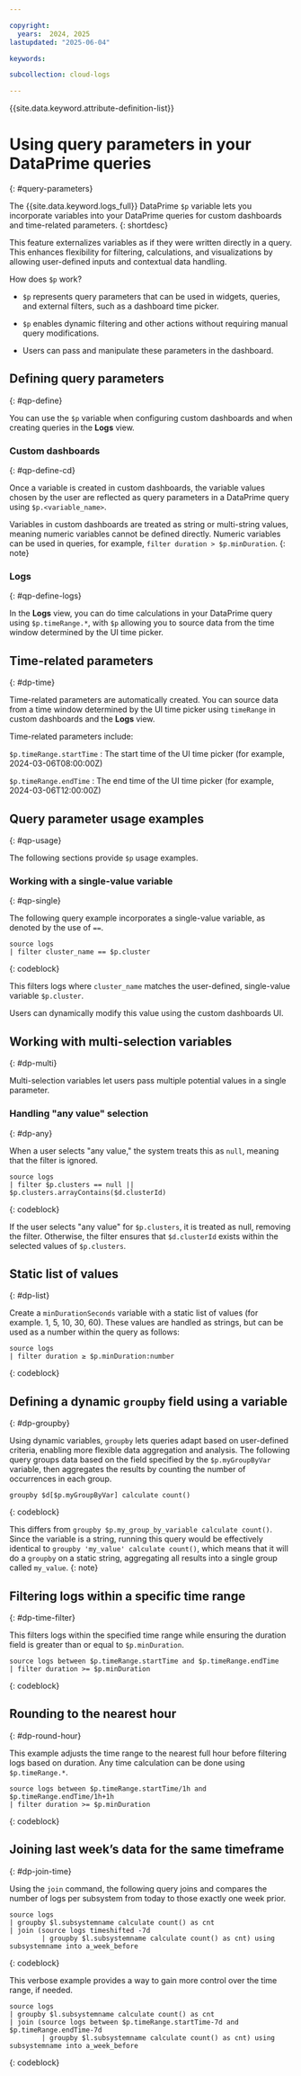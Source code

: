 ```yaml
---

copyright:
  years:  2024, 2025
lastupdated: "2025-06-04"

keywords:

subcollection: cloud-logs

---
```


{{site.data.keyword.attribute-definition-list}}

# Using query parameters in your DataPrime queries
{: #query-parameters}

The {{site.data.keyword.logs_full}} DataPrime `$p` variable lets you incorporate variables into your DataPrime queries for custom dashboards and time-related parameters.
{: shortdesc}

This feature externalizes variables as if they were written directly in a query. This enhances flexibility for filtering, calculations, and visualizations by allowing user-defined inputs and contextual data handling.

How does `$p` work?

* `$p` represents query parameters that can be used in widgets, queries, and external filters, such as a dashboard time picker.

* `$p` enables dynamic filtering and other actions without requiring manual query modifications.

* Users can pass and manipulate these parameters in the dashboard.

## Defining query parameters
{: #qp-define}

You can use the `$p` variable when configuring custom dashboards and when creating queries in the **Logs** view.

### Custom dashboards
{: #qp-define-cd}

Once a variable is created in custom dashboards, the variable values chosen by the user are reflected as query parameters in a DataPrime query using `$p.<variable_name>`.

Variables in custom dashboards are treated as string or multi-string values, meaning numeric variables cannot be defined directly. Numeric variables can be used in queries, for example, `filter duration > $p.minDuration`.
{: note}

### Logs
{: #qp-define-logs}

In the **Logs** view, you can do time calculations in your DataPrime query using `$p.timeRange.*`, with `$p` allowing you to source data from the time window determined by the UI time picker.

## Time-related parameters
{: #dp-time}

Time-related parameters are automatically created. You can source data from a time window determined by the UI time picker using `timeRange` in custom dashboards and the **Logs** view.

Time-related parameters include:

`$p.timeRange.startTime`
:   The start time of the UI time picker (for example, 2024-03-06T08:00:00Z)

`$p.timeRange.endTime`
:   The end time of the UI time picker (for example, 2024-03-06T12:00:00Z)

## Query parameter usage examples
{: #qp-usage}

The following sections provide `$p` usage examples.

### Working with a single-value variable
{: #qp-single}

The following query example incorporates a single-value variable, as denoted by the use of `==`.

```text
source logs
| filter cluster_name == $p.cluster
```
{: codeblock}

This filters logs where `cluster_name` matches the user-defined, single-value variable `$p.cluster`.

Users can dynamically modify this value using the custom dashboards UI.

## Working with multi-selection variables
{: #dp-multi}

Multi-selection variables let users pass multiple potential values in a single parameter.

### Handling "any value" selection
{: #dp-any}

When a user selects "any value," the system treats this as `null`, meaning that the filter is ignored.

```text
source logs
| filter $p.clusters == null || $p.clusters.arrayContains($d.clusterId)
```
{: codeblock}

If the user selects "any value" for `$p.clusters`, it is treated as null, removing the filter. Otherwise, the filter ensures that `$d.clusterId` exists within the selected values of `$p.clusters`.

## Static list of values
{: #dp-list}

Create a `minDurationSeconds` variable with a static list of values (for example. 1, 5, 10, 30, 60). These values are handled as strings, but can be used as a number within the query as follows:

```text
source logs
| filter duration ≥ $p.minDuration:number
```
{: codeblock}

## Defining a dynamic `groupby` field using a variable
{: #dp-groupby}

Using dynamic variables, `groupby` lets queries adapt based on user-defined criteria, enabling more flexible data aggregation and analysis. The following query groups data based on the field specified by the `$p.myGroupByVar` variable, then aggregates the results by counting the number of occurrences in each group.

```text
groupby $d[$p.myGroupByVar] calculate count()
```
{: codeblock}

This differs from `groupby $p.my_group_by_variable calculate count()`. Since the variable is a string, running this query would be effectively identical to `groupby 'my_value' calculate count()`, which means that it will do a `groupby` on a static string, aggregating all results into a single group called `my_value`.
{: note}

## Filtering logs within a specific time range
{: #dp-time-filter}

This filters logs within the specified time range while ensuring the duration field is greater than or equal to `$p.minDuration`.

```text
source logs between $p.timeRange.startTime and $p.timeRange.endTime
| filter duration >= $p.minDuration
```
{: codeblock}

## Rounding to the nearest hour
{: #dp-round-hour}

This example adjusts the time range to the nearest full hour before filtering logs based on duration. Any time calculation can be done using `$p.timeRange.*`.

```text
source logs between $p.timeRange.startTime/1h and $p.timeRange.endTime/1h+1h
| filter duration >= $p.minDuration
```
{: codeblock}

## Joining last week’s data for the same timeframe
{: #dp-join-time}

Using the `join` command, the following query joins and compares the number of logs per subsystem from today to those exactly one week prior.

```text
source logs 
| groupby $l.subsystemname calculate count() as cnt
| join (source logs timeshifted -7d
        | groupby $l.subsystemname calculate count() as cnt) using subsystemname into a_week_before
```
{: codeblock}

This verbose example provides a way to gain more control over the time range, if needed.

```text
source logs 
| groupby $l.subsystemname calculate count() as cnt
| join (source logs between $p.timeRange.startTime-7d and $p.timeRange.endTime-7d
        | groupby $l.subsystemname calculate count() as cnt) using subsystemname into a_week_before
```
{: codeblock}
